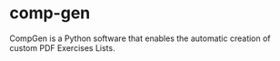 # comp-gen
CompGen is a Python software that enables the automatic creation of custom PDF Exercises Lists.
